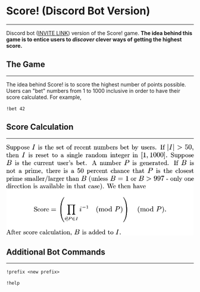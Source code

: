 # Score! (Discord Bot Version)
------
Discord bot ([INVITE LINK](https://discordapp.com/oauth2/authorize/?permissions=1275069569&scope=bot&client_id=718181530945454132)) version of the Score! game. **The idea behind this game is to entice users to *discover* clever ways of getting the highest score.**

## The Game
------
The idea behind Score! is to score the highest number of points possible. Users can "bet" numbers from 1 to 1000 inclusive in order to have their score calculated. For example,
```
!bet 42
```

## Score Calculation
------
![How the score is calculated](https://github.com/chfrn/score-discord-bot/blob/master/help.png?raw=true)

## Additional Bot Commands
------
```
!prefix <new prefix>
```
```
!help
```
